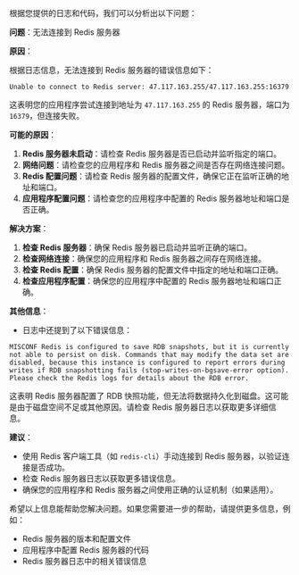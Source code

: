 根据您提供的日志和代码，我们可以分析出以下问题：

**问题**：无法连接到 Redis 服务器

**原因**：

根据日志信息，无法连接到 Redis 服务器的错误信息如下：

```
Unable to connect to Redis server: 47.117.163.255/47.117.163.255:16379
```

这表明您的应用程序尝试连接到地址为 `47.117.163.255` 的 Redis 服务器，端口为 `16379`，但连接失败。

**可能的原因**：

1. **Redis 服务器未启动**：请检查 Redis 服务器是否已启动并监听指定的端口。
2. **网络问题**：请检查您的应用程序和 Redis 服务器之间是否存在网络连接问题。
3. **Redis 配置问题**：请检查 Redis 服务器的配置文件，确保它正在监听正确的地址和端口。
4. **应用程序配置问题**：请检查您的应用程序中配置的 Redis 服务器地址和端口是否正确。

**解决方案**：

1. **检查 Redis 服务器**：确保 Redis 服务器已启动并监听正确的端口。
2. **检查网络连接**：确保您的应用程序和 Redis 服务器之间存在网络连接。
3. **检查 Redis 配置**：确保 Redis 服务器的配置文件中指定的地址和端口正确。
4. **检查应用程序配置**：确保您的应用程序中配置的 Redis 服务器地址和端口正确。

**其他信息**：

* 日志中还提到了以下错误信息：

```
MISCONF Redis is configured to save RDB snapshots, but it is currently not able to persist on disk. Commands that may modify the data set are disabled, because this instance is configured to report errors during writes if RDB snapshotting fails (stop-writes-on-bgsave-error option). Please check the Redis logs for details about the RDB error.
```

这表明 Redis 服务器配置了 RDB 快照功能，但无法将数据持久化到磁盘。这可能是由于磁盘空间不足或其他原因。请检查 Redis 服务器日志以获取更多详细信息。

**建议**：

* 使用 Redis 客户端工具（如 `redis-cli`）手动连接到 Redis 服务器，以验证连接是否成功。
* 检查 Redis 服务器日志以获取更多错误信息。
* 确保您的应用程序和 Redis 服务器之间使用正确的认证机制（如果适用）。

希望以上信息能帮助您解决问题。如果您需要进一步的帮助，请提供更多信息，例如：

* Redis 服务器的版本和配置文件
* 应用程序中配置 Redis 服务器的代码
* Redis 服务器日志中的相关错误信息